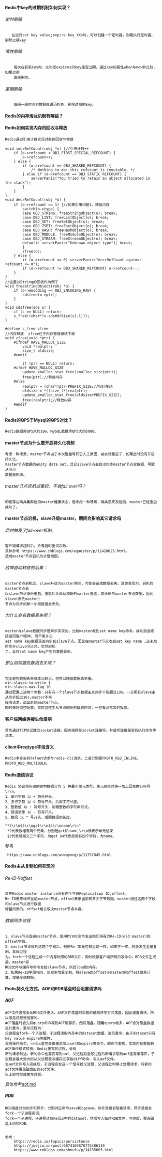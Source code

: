 
#### Redis中key的过期机制如何实现？

###### 定时删除
       
       在进行set key value;expire key XXs时，可以创建一个定时器，到期执行定时器，删除过期key
       
###### 惰性删除

        每次在获取key时，先判断expires的key是否过期，通过key的属性when与now作比较，如果过期
        直接删除。

###### 定期删除

        每隔一段时间对数据库遍历检查，删除过期的key。

#### Redis的内存淘汰机制有哪些？


#### Redis如何实现内存的回收与释放

    Redis通过引用计数实现对象的回收与释放
    
    void incrRefCount(robj *o) {//引用计数++
        if (o->refcount < OBJ_FIRST_SPECIAL_REFCOUNT) {
            o->refcount++;
        } else {
            if (o->refcount == OBJ_SHARED_REFCOUNT) {
                /* Nothing to do: this refcount is immutable. */
            } else if (o->refcount == OBJ_STATIC_REFCOUNT) {
                serverPanic("You tried to retain an object allocated in the stack");
            }
        }
    }
    void decrRefCount(robj *o) {
        if (o->refcount == 1) {//如果引用树是1，释放内存
            switch(o->type) {
            case OBJ_STRING: freeStringObject(o); break;
            case OBJ_LIST: freeListObject(o); break;
            case OBJ_SET: freeSetObject(o); break;
            case OBJ_ZSET: freeZsetObject(o); break;
            case OBJ_HASH: freeHashObject(o); break;
            case OBJ_MODULE: freeModuleObject(o); break;
            case OBJ_STREAM: freeStreamObject(o); break;
            default: serverPanic("Unknown object type"); break;
            }
            zfree(o);
        } else {
            if (o->refcount <= 0) serverPanic("decrRefCount against refcount <= 0");
            if (o->refcount != OBJ_SHARED_REFCOUNT) o->refcount--;
        }
    }
    //这里以String的回收作为例子
    void freeStringObject(robj *o) {
        if (o->encoding == OBJ_ENCODING_RAW) {
            sdsfree(o->ptr);
        }
    }
    void sdsfree(sds s) {
        if (s == NULL) return;
        s_free((char*)s-sdsHdrSize(s[-1]));
    }
    
    #define s_free zfree
    //内存释放  zfree位于内存管理模块下面
    void zfree(void *ptr) {
        #ifndef HAVE_MALLOC_SIZE
            void *realptr;
            size_t oldsize;
        #endif
        
            if (ptr == NULL) return;
        #ifdef HAVE_MALLOC_SIZE
            update_zmalloc_stat_free(zmalloc_size(ptr));
            free(ptr);//释放内存
        #else
            realptr = (char*)ptr-PREFIX_SIZE;//指针移动
            oldsize = *((size_t*)realptr);
            update_zmalloc_stat_free(oldsize+PREFIX_SIZE);
            free(realptr);//释放内存
        #endif
    }

#### Redis的QPS于Mysql的QPS对比？
    
    Redis数据库QPS大约10w，MySQL数据库QPS大约5000。

#### master节点为什么要开启持久化机制
    
    考虑一种场景，master节点由于本次磁盘等其它人工原因，被自动重启了，如果此时没有开启持久化，
    master节点数据的empty data set，其它slave节点会自动同步master节点空数据，导致从节点
    数据被刷掉。

###### master节点宕机或重启，不会fail over吗？

    即使存在哨兵集群检测master健康状态，但考虑一种场景，哨兵没来及检测，master已经重启成功了。

#### master节点宕机，slave升级master，期间会影响其它请求吗
###### 此时触发了fail-over机制。
    客户端请求超时后，会有超时重试次数。
    具体参考 https://www.cnblogs.com/aquester/p/11428025.html。
    造成master节点宕机的才是根因。
    
###### 故障自动转移的后果：
    master节点宕机后，slave升级为master期间，可能会造成数据丢失。具体表现为，宕机的master节点会
    以slave节点身份重启，重启后会自动和新的master重连，同步新的master节点数据，因此slave(原先master）
    节点为同步的那一小段数据会丢失。

###### 为什么会有数据丢失呢？
    master与slave数据同步是异步实现的，比如master收到set name key命令，成功后会直接返回客户端OK，而不用关心
    set name key数据是否同步到slave节点。因此在master节点收到set key name ,还未及时同步slave节点时，突然宕机
    了，此时set name key产生的数据丢失。

###### 那么如何避免数据丢失呢？
    完全避免数据丢失成本比较大，但可以降低数据丢失量。
    min-slaves-to-write 1
    min-slaves-max-lag 10
    通过配置上述两个参数：只有有一个slave节点数据主从同步不能超过10s。一旦所有slave主从同步超过10s,master不再
    接收请求，选出新的master节点。
    同时做好监控配置，实时监控主从节点同步的延迟时间，一旦有异常及时报警。
      

#### 客户端网络连接生命周期
    首先通过TCP协议建立socket连接，服务端保存socket连接符，并监听连接是否有执行命令等请求。

#### client中reqtype字段含义
    Redis本身支持telnet请求与redis-cli请求，二者分别是PROTO_REQ_INLINE、PROTO_REQ_MULTIBULK。

#### Redis通信协议

    Redis 协议将传输的结构数据分为 5 种最小单元类型，单元结束时统一加上回车换行符号\r\n。
    1、单行字符 以 + 符号开头。
    2、多行字符 以 $ 符号开头，后跟字符长度。
    3、整数值 以 : 符号开头，后跟整数的字符串形式。
    4、错误消息 以 - 符号开头。
    5、数组 以 * 号开头，后跟数组的长度。   
     
    "*2\r\n$3\r\nget\r\n$4\r\nname\r\n"
     *2代表数组有两个元素，分别是get和name,\r\n该表示单元结束
     $3代表后面又三个字符，为get $4代表后面有四个字符，为name。
   参考
        
     https://www.cnblogs.com/wuwuyong/p/11757845.html

#### Redis主从复制如何实现的

###### Re-ID与offset
    首先Redis master instance会有两个字段Replication ID,offset。
    Re-ID用来标识当前master节点，offset表示当前有多少字节数据。master通过这两个字段和slave节点进行数据
    增量同步的。offset增长取决master节点本身。

###### 数据同步过程
    1、slave节点连接master节点，使用PSYNC命令发送他们持有的Re-ID(old master)和offset字段。
    2、master节点收到这两个字段后，判断Re-ID是否和当前一样，如果不一样，则会发生全量复制，具体过程
    为，fork一个进程生成一个内存快照的RDB文件，同时缓存客户端所有的写命令。RDB文件生成后，master将
    RDB文件与缓存写命令发给slave节点，供其load到内存。
    3、如果Re-ID字段相同，则发生增量复制。将slave的offset于master的offset做差计算，增量发送数据。

#### Redis持久化方式，AOF和RDB落盘时会阻塞请求吗

##### AOF
    AOF文件通常会比RDB文件更大。AOF文件落盘时采取的是顺序写方式落盘，因此速度很快，所以落盘过程是阻塞的。
    AOF落盘时会先将query命令写到AOF缓存区，然后落盘。随着query增多，AOF会对磁盘数据进行重写，重写流程为：
    父进程会fork一个子进程，子进程读取内存中的dataset数据，进行重写，由于dataset只有key value expire等属性，
    没有操作命令，redis重写会直接添加上set和expire等命令，即命令重构，实现内存数据到AOF操作格式转换。Redis重写的过程，会有
    新的请求到达，新的命令也需要写到aof，父进程将重写过程的新请求写到aof重写缓存区，子进程会最大努力的从父进程重写缓存区获取diff命令，写入aof文件。
    当aof文件写入完成后，子进程会发送一个信号给父进程，父进程此时停止处理请求，将新的aof文件覆盖磁盘旧的aof文件。
    以上即可完成重写过程。

具体参考[aof.md](../src/aof.md)
    

##### RDB
    RDB落盘分为同步和异步，分别对应命令save和bgsave。同步落盘会阻塞请求。异步落盘会fork一个子进程实现。
    fork一个子进程，子进程读取Redis中的dataset，然后写入临时RDB文件，写完后，覆盖磁盘上旧的RDB。
    
    
    参考：
        https://redis.io/topics/persistence
        https://juejin.cn/post/6874169870775386119
        https://www.cnblogs.com/shoufu/p/14135603.html
    